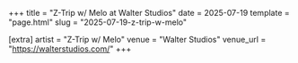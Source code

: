 +++
title = "Z-Trip w/ Melo at Walter Studios"
date = 2025-07-19
template = "page.html"
slug = "2025-07-19-z-trip-w-melo"

[extra]
artist = "Z-Trip w/ Melo"
venue = "Walter Studios"
venue_url = "https://walterstudios.com/"
+++
